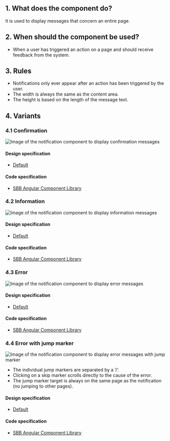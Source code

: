 ## 1. What does the component do?
It is used to display messages that concern an entire page.

## 2. When should the component be used?
* When a user has triggered an action on a page and should receive feedback from the system.

## 3. Rules
* Notifications only ever appear after an action has been triggered by the user.
* The width is always the same as the content area.
* The height is based on the length of the message text.

## 4. Variants
### 4.1 Confirmation
![Image of the notification component to display confirmation messages](https://raw.githubusercontent.com/sbb-design-systems/sbb-design-system/master/website/components/notification/images/notification_confirmation.png 'class: image')

#### Design specification
* [Default](https://sbb.invisionapp.com/d/main#/console/15744722/332849832/inspect)

#### Code specification
* [SBB Angular Component Library](https://sbb-angular.app.sbb.ch/latest/content/notification)

### 4.2 Information
![Image of the notification component to display information messages](https://raw.githubusercontent.com/sbb-design-systems/sbb-design-system/master/website/components/notification/images/notification_information.png 'class: image')

#### Design specification
* [Default](https://sbb.invisionapp.com/d/main#/console/15744722/332849833/inspect)

#### Code specification
* [SBB Angular Component Library](https://sbb-angular.app.sbb.ch/latest/content/notification)

### 4.3 Error 
![Image of the notification component to display error messages](https://raw.githubusercontent.com/sbb-design-systems/sbb-design-system/master/website/components/notification/images/notification_error.png 'class: image')

#### Design specification
* [Default](https://sbb.invisionapp.com/d/main#/console/15744722/332849834/inspect)

#### Code specification
* [SBB Angular Component Library](https://sbb-angular.app.sbb.ch/latest/content/notification)

### 4.4 Error with jump marker 
![Image of the notification component to display error messages with jump marker](https://raw.githubusercontent.com/sbb-design-systems/sbb-design-system/master/website/components/notification/images/notification_link.png 'class: image')
* The individual jump markers are separated by a ‘/’.
* Clicking on a skip marker scrolls directly to the cause of the error.
* The jump marker target is always on the same page as the notification (no jumping to other pages).

#### Design specification
* [Default](https://sbb.invisionapp.com/d/main#/console/15744722/332849835/inspect)

#### Code specification
* [SBB Angular Component Library](https://sbb-angular.app.sbb.ch/latest/content/notification)